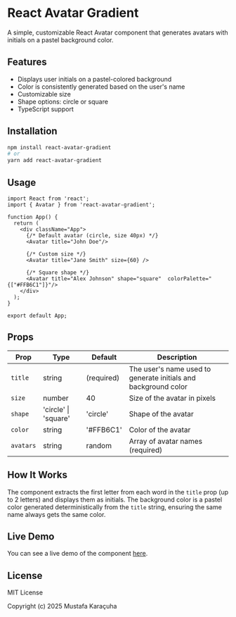 # React Avatar Gradient

A simple, customizable React Avatar component that generates avatars with initials on a pastel background color.

## Features

- Displays user initials on a pastel-colored background
- Color is consistently generated based on the user's name
- Customizable size
- Shape options: circle or square
- TypeScript support

## Installation

```bash
npm install react-avatar-gradient
# or
yarn add react-avatar-gradient
```

## Usage

```tsx
import React from 'react';
import { Avatar } from 'react-avatar-gradient';

function App() {
  return (
    <div className="App">
      {/* Default avatar (circle, size 40px) */}
      <Avatar title="John Doe"/>
      
      {/* Custom size */}
      <Avatar title="Jane Smith" size={60} />
      
      {/* Square shape */}
      <Avatar title="Alex Johnson" shape="square"  colorPalette="{["#FFB6C1"]}"/>
    </div>
  );
}

export default App;
```

## Props

| Prop | Type | Default | Description |
|------|------|---------|-------------|
| `title` | string | (required) | The user's name used to generate initials and background color |
| `size` | number | 40 | Size of the avatar in pixels |
| `shape` | 'circle' \| 'square' | 'circle' | Shape of the avatar |
| `color` | string | '#FFB6C1' | Color of the avatar |
| `avatars` | string | random | Array of avatar names (required) |


## How It Works

The component extracts the first letter from each word in the `title` prop (up to 2 letters) and displays them as initials. The background color is a pastel color generated deterministically from the `title` string, ensuring the same name always gets the same color.

## Live Demo
You can see a live demo of the component [here](https://react-avatar-gradient.vercel.app).

## License

MIT License

Copyright (c) 2025 Mustafa Karaçuha